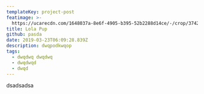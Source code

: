 ```yaml
---
templateKey: project-post
featimage: >-
  https://ucarecdn.com/1648037a-8e6f-4905-b395-52b2288d14ce/-/crop/3742x3376/916,0/-/preview/-/enhance/92/
title: Lola Pup
github: pasda
date: 2019-03-23T06:09:28.839Z
description: dwqpodkwqop
tags:
  - dwqdwq dwqdwq
  - dwqdwqd
  - dwqd
---
```


dsadsadsa
